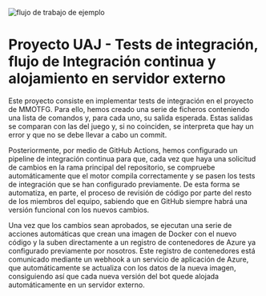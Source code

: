 ![flujo de trabajo de ejemplo](https://github.com/Pj6595/ProyectoUAJ/actions/workflows/BuildAndRunPipeline.yml/badge.svg)

# Proyecto UAJ - Tests de integración, flujo de Integración continua y alojamiento en servidor externo 

Este proyecto consiste en implementar tests de integración en el proyecto de MMOTFG. Para ello, hemos creado una serie de ficheros conteniendo una lista de comandos y, para cada uno, su salida esperada. Estas salidas se comparan con las del juego y, si no coinciden, se interpreta que hay un error y que no se debe llevar a cabo un commit.

Posteriormente, por medio de GitHub Actions, hemos configurado un pipeline de integración continua para que, cada vez que haya una solicitud de cambios en la rama principal del repositorio, se compruebe automáticamente que el motor compila correctamente y se pasen los tests de integración que se han configurado previamente. De esta forma se automatiza, en parte, el proceso de revisión de código por parte del resto de los miembros del equipo, sabiendo que en GitHub siempre habrá una versión funcional con los nuevos cambios.

Una vez que los cambios sean aprobados, se ejecutan una serie de acciones automáticas que crean una imagen de Docker con el nuevo código y la suben directamente a un registro de contenedores de Azure ya configurado previamente por nosotros. Este registro de contenedores está comunicado mediante un webhook a un servicio de aplicación de Azure, que automáticamente se actualiza con los datos de la nueva imagen, consiguiendo así que cada nueva versión del bot quede alojada automáticamente en un servidor externo.
